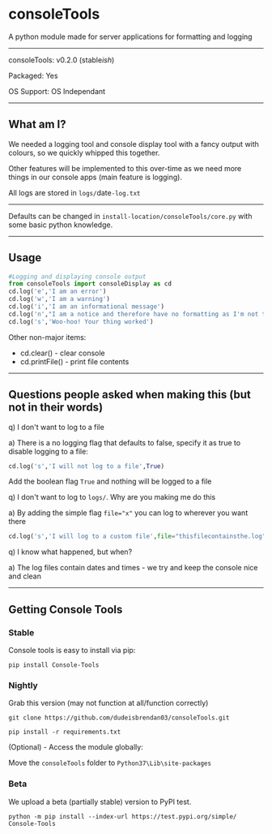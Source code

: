 # consoleTools
A python module made for server applications for formatting and logging
___________________
consoleTools: v0.2.0 (stable*ish*)

Packaged: Yes

OS Support: OS Independant

___________________
## What am I?
We needed a logging tool and console display tool with a fancy output with colours, so we quickly whipped this together.

Other features will be implemented to this over-time as we need more things in our console apps (main feature is logging).

All logs are stored in `logs/`date`-log.txt`
___________________
Defaults can be changed in `install-location/consoleTools/core.py` with some basic python knowledge.
___________________
## Usage
```python
#Logging and displaying console output
from consoleTools import consoleDisplay as cd
cd.log('e','I am an error')
cd.log('w','I am a warning')
cd.log('i','I am an informational message')
cd.log('n',"I am a notice and therefore have no formatting as I'm not that important")
cd.log('s','Woo-hoo! Your thing worked')
```

Other non-major items:
- cd.clear() - clear console
- cd.printFile() - print file contents
___________________
## Questions people asked when making this (but not in their words)
q) I don't want to log to a file

a) There is a no logging flag that defaults to false, specify it as true to disable logging to a file:
```python
cd.log('s','I will not log to a file',True)
```
Add the boolean flag `True` and nothing will be logged to a file


q) I don't want to log to `logs/`. Why are you making me do this

a) By adding the simple flag `file="x"` you can log to wherever you want there
```python
cd.log('s','I will log to a custom file',file="thisfilecontainsthe.log")
```

q) I know what happened, but when?

a) The log files contain dates and times - we try and keep the console nice and clean
___________________
## Getting Console Tools

### Stable
Console tools is easy to install via pip:

`pip install Console-Tools`


### Nightly
Grab this version (may not function at all/function correctly)

`git clone https://github.com/dudeisbrendan03/consoleTools.git`

`pip install -r requirements.txt`


(Optional) - Access the module globally:

Move the `consoleTools` folder to `Python37\Lib\site-packages`

### Beta
We upload a beta (partially stable) version to PyPI test.

`python -m pip install --index-url https://test.pypi.org/simple/ Console-Tools`